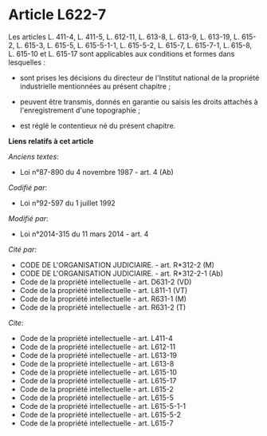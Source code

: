 # Article L622-7

Les articles L. 411-4, L. 411-5, L. 612-11, L. 613-8, L. 613-9, 
L. 613-19, L. 615-2, L. 615-3, 
L. 615-5, L. 615-5-1-1, L. 615-5-2, L. 615-7, L. 615-7-1, L. 615-8, L. 615-10 et L. 615-17 sont applicables aux conditions et
formes dans lesquelles :

- sont prises les décisions du directeur de l'Institut national de la propriété industrielle mentionnées au présent
chapitre ;

- peuvent être transmis, donnés en garantie ou saisis les droits attachés à l'enregistrement d'une topographie ;

- est réglé le contentieux né du présent chapitre.

**Liens relatifs à cet article**

_Anciens textes_:

  - Loi n°87-890 du 4 novembre 1987 - art. 4 (Ab)

_Codifié par_:

  - Loi n°92-597 du 1 juillet 1992

_Modifié par_:

  - Loi n°2014-315 du 11 mars 2014 - art. 4

_Cité par_:

  - CODE DE L'ORGANISATION JUDICIAIRE. - art. R*312-2 (M)
  - CODE DE L'ORGANISATION JUDICIAIRE. - art. R*312-2-1 (Ab)
  - Code de la propriété intellectuelle - art. D631-2 (VD)
  - Code de la propriété intellectuelle - art. L811-1 (VT)
  - Code de la propriété intellectuelle - art. R631-1 (M)
  - Code de la propriété intellectuelle - art. R631-2 (T)

_Cite_:

  - Code de la propriété intellectuelle - art. L411-4
  - Code de la propriété intellectuelle - art. L612-11
  - Code de la propriété intellectuelle - art. L613-19
  - Code de la propriété intellectuelle - art. L613-8
  - Code de la propriété intellectuelle - art. L615-10
  - Code de la propriété intellectuelle - art. L615-17
  - Code de la propriété intellectuelle - art. L615-2
  - Code de la propriété intellectuelle - art. L615-5
  - Code de la propriété intellectuelle - art. L615-5-1-1
  - Code de la propriété intellectuelle - art. L615-5-2
  - Code de la propriété intellectuelle - art. L615-7
